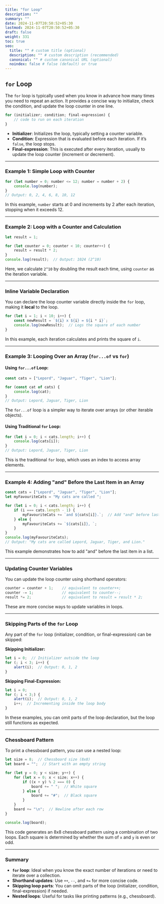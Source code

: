 ```yaml
---
title: "for Loop"
description: ""
summary: ""
date: 2024-11-07T20:50:52+05:30
lastmod: 2024-11-07T20:50:52+05:30
draft: false
weight: 331
toc: true
seo:
  title: "" # custom title (optional)
  description: "" # custom description (recommended)
  canonical: "" # custom canonical URL (optional)
  noindex: false # false (default) or true
---
```



## **`for` Loop**

The `for` loop is typically used when you know in advance how many times you need to repeat an action. It provides a concise way to initialize, check the condition, and update the loop counter in one line.

```js
for (initializer; condition; final-expression) {
    // code to run on each iteration
}
```

- **Initializer**: Initializes the loop, typically setting a counter variable.
- **Condition**: Expression that is evaluated before each iteration. If it’s `false`, the loop stops.
- **Final-expression**: This is executed after every iteration, usually to update the loop counter (increment or decrement).

---

### **Example 1: Simple Loop with Counter**

```js
for (let number = 0; number <= 12; number = number + 2) {
    console.log(number);
}
// Output: 0, 2, 4, 6, 8, 10, 12
```

In this example, `number` starts at 0 and increments by 2 after each iteration, stopping when it exceeds 12.

---

### **Example 2: Loop with a Counter and Calculation**

```js
let result = 1;

for (let counter = 0; counter < 10; counter++) {
    result = result * 2;
}
console.log(result);  // Output: 1024 (2^10)
```

Here, we calculate `2^10` by doubling the result each time, using `counter` as the iteration variable.

---

### **Inline Variable Declaration**

You can declare the loop counter variable directly inside the `for` loop, making it **local** to the loop.

```js
for (let i = 1; i < 10; i++) {
    const newResult = `${i} x ${i} = ${i * i}`;
    console.log(newResult);  // Logs the square of each number
}
```

In this example, each iteration calculates and prints the square of `i`.

---

### **Example 3: Looping Over an Array (`for...of` vs `for`)**

#### **Using `for...of` Loop:**

```js
const cats = ["Lepord", "Jaguar", "Tiger", "Lion"];

for (const cat of cats) {
    console.log(cat);
}
// Output: Lepord, Jaguar, Tiger, Lion
```

The `for...of` loop is a simpler way to iterate over arrays (or other iterable objects).

#### **Using Traditional `for` Loop:**

```js
for (let i = 0; i < cats.length; i++) {
    console.log(cats[i]);
}
// Output: Lepord, Jaguar, Tiger, Lion
```

This is the traditional `for` loop, which uses an index to access array elements.

---

### **Example 4: Adding "and" Before the Last Item in an Array**

```js
const cats = ["Lepord", "Jaguar", "Tiger", "Lion"];
let myFavouriteCats = "My cats are called ";

for (let i = 0; i < cats.length; i++) {
    if (i === cats.length - 1) {
        myFavouriteCats += `and ${cats[i]}.`;  // Add "and" before last cat
    } else {
        myFavouriteCats += `${cats[i]}, `;
    }
}
console.log(myFavouriteCats);
// Output: "My cats are called Lepord, Jaguar, Tiger, and Lion."
```

This example demonstrates how to add "and" before the last item in a list.

---

### **Updating Counter Variables**

You can update the loop counter using shorthand operators:

```js
counter = counter + 1;    // equivalent to counter++;
counter -= 1;             // equivalent to counter--;
result *= 2;              // equivalent to result = result * 2;
```

These are more concise ways to update variables in loops.

---

### **Skipping Parts of the `for` Loop**

Any part of the `for` loop (initializer, condition, or final-expression) can be skipped:

**Skipping Initializer:**
```js
let i = 0;  // Initializer outside the loop
for (; i < 3; i++) {
    alert(i);  // Output: 0, 1, 2
}
```

**Skipping Final-Expression:**
```js
let i = 0;
for (; i < 3;) {
    alert(i);  // Output: 0, 1, 2
    i++;  // Incrementing inside the loop body
}
```

In these examples, you can omit parts of the loop declaration, but the loop still functions as expected.

---

### **Chessboard Pattern**

To print a chessboard pattern, you can use a nested loop:

```js
let size = 8;  // Chessboard size (8x8)
let board = "";  // Start with an empty string

for (let y = 0; y < size; y++) {
    for (let x = 0; x < size; x++) {
        if ((x + y) % 2 === 0) {
            board += " ";  // White square
        } else {
            board += "#";  // Black square
        }
    }
    board += "\n";  // Newline after each row
}

console.log(board);
```

This code generates an 8x8 chessboard pattern using a combination of two loops. Each square is determined by whether the sum of `x` and `y` is even or odd.

---

### **Summary**

- **`for` loop**: Ideal when you know the exact number of iterations or need to iterate over a collection.
- **Shorthand updates**: Use `++`, `--`, and `+=` for more concise code.
- **Skipping loop parts**: You can omit parts of the loop (initializer, condition, final-expression) if needed.
- **Nested loops**: Useful for tasks like printing patterns (e.g., chessboard).
